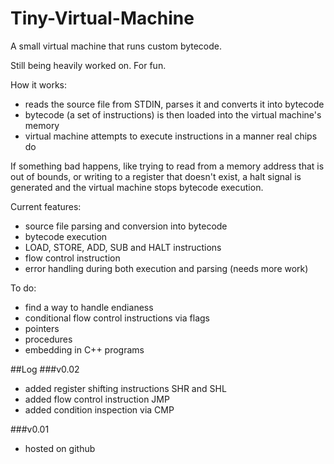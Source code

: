 Tiny-Virtual-Machine
====================

A small virtual machine that runs custom bytecode.

Still being heavily worked on. For fun.

How it works:
- reads the source file from STDIN, parses it and converts it into bytecode
- bytecode (a set of instructions) is then loaded into the virtual machine's memory
- virtual machine attempts to execute instructions in a manner real chips do

If something bad happens, like trying to read from a memory address that is out of bounds, or writing to a register that doesn't exist, a halt signal is generated and the virtual machine stops bytecode execution.

Current features:
- source file parsing and conversion into bytecode
- bytecode execution
- LOAD, STORE, ADD, SUB and HALT instructions
- flow control instruction
- error handling during both execution and parsing (needs more work)

To do:
- find a way to handle endianess
- conditional flow control instructions via flags
- pointers
- procedures
- embedding in C++ programs

##Log
###v0.02
- added register shifting instructions SHR and SHL
- added flow control instruction JMP
- added condition inspection via CMP

###v0.01
- hosted on github

